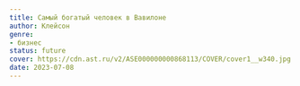 ```yaml
---
title: Самый богатый человек в Вавилоне
author: Клейсон
genre:
- бизнес
status: future
cover: https://cdn.ast.ru/v2/ASE000000000868113/COVER/cover1__w340.jpg
date: 2023-07-08
---
```


